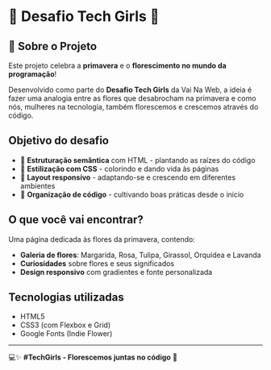 # 🌸 Desafio Tech Girls 🌸

## 🌼 Sobre o Projeto

Este projeto celebra a **primavera** e o **florescimento no mundo da programação**! 

Desenvolvido como parte do **Desafio Tech Girls** da Vai Na Web, a ideia é fazer uma analogia entre as flores que desabrocham na primavera e como nós, mulheres na tecnologia, também florescemos e crescemos através do código.

## Objetivo do desafio

- 🌸 **Estruturação semântica** com HTML - plantando as raízes do código
- 🌺 **Estilização com CSS** - colorindo e dando vida às páginas
- 🌻 **Layout responsivo** - adaptando-se e crescendo em diferentes ambientes
- 🌷 **Organização de código** - cultivando boas práticas desde o início


## O que você vai encontrar?

Uma página dedicada às flores da primavera, contendo:

- **Galeria de flores**: Margarida, Rosa, Tulipa, Girassol, Orquídea e Lavanda
- **Curiosidades** sobre flores e seus significados
- **Design responsivo** com gradientes e fonte personalizada

## Tecnologias utilizadas

- HTML5
- CSS3 (com Flexbox e Grid)
- Google Fonts (Indie Flower)


---

💻✨ **#TechGirls - Florescemos juntas no código** 🌸